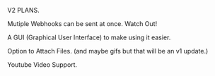 V2 PLANS.

Mutiple Webhooks can be sent at once. Watch Out!

A GUI (Graphical User Interface) to make using it easier.

Option to Attach Files. (and maybe gifs but that will be an v1 update.)

Youtube Video Support.
